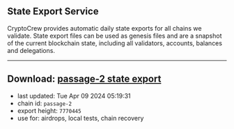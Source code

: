 ## State Export Service
CryptoCrew provides automatic daily state exports for all chains we validate. State export files can be used as genesis files and are a snapshot of the current blockchain state, including all validators, accounts, balances and delegations.

---
**Download: [passage-2 state export](https://dl-eu2.ccvalidators.com/SERVICE/passage/passage-2_export_7770445.json)**
---

- last updated: Tue Apr 09 2024 05:19:31
- chain id: `passage-2`
- export height: `7770445`
- use for: airdrops, local tests, chain recovery
